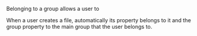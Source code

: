 
Belonging to a group allows a user to 


When a user creates a file, automatically its property belongs to it and the group property to the main group that the user belongs to. 
